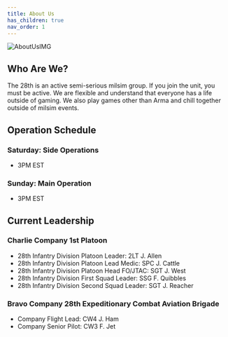 ```yaml
---
title: About Us
has_children: true
nav_order: 1
---
```

![AboutUsIMG](https://github.com/Baconbits111/28thDocs/blob/main/images/image6.png?raw=true)
## Who Are We?
The 28th is an active semi-serious milsim group. If you join the unit, you must be active. We are flexible and understand that everyone has a life outside of gaming. We also play games other than Arma and chill together outside of milsim events.

## Operation Schedule
### Saturday: Side Operations
- 3PM EST
### Sunday: Main Operation 
- 3PM EST


## Current Leadership
### Charlie Company 1st Platoon
- 28th Infantry Division Platoon Leader: 2LT J. Allen
- 28th Infantry Division Platoon Lead Medic: SPC J. Cattle
- 28th Infantry Division Platoon Head FO/JTAC: SGT J. West 
- 28th Infantry Division First Squad Leader: SSG F. Quibbles
- 28th Infantry Division Second Squad Leader: SGT J. Reacher
### Bravo Company 28th Expeditionary Combat Aviation Brigade
- Company Flight Lead: CW4 J. Ham
- Company Senior Pilot: CW3 F. Jet

